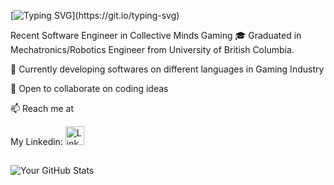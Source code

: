 [![Typing SVG](https://readme-typing-svg.demolab.com/?lines=Hi+there+,+I'm+Maryam+Zahiri!👋;A+Software+Engineer.;An+UBC+Alumni.;Nice+to+e-meet+you.)](https://git.io/typing-svg)

<!--
**MaryamZahiri/MaryamZahiri** is a ✨ _special_ ✨ repository because its `README.md` (this file) appears on your GitHub profile.

Here are some ideas to get you started:

- 🔭 I’m currently working on ...
- 🌱 I’m currently learning ...
- 👯 I’m looking to collaborate on ...
- 🤔 I’m looking for help with ...
- 💬 Ask me about ...
- 📫 How to reach me: ...
- 😄 Pronouns: ...
- ⚡ Fun fact: ...
-->

Recent Software Engineer in Collective Minds Gaming 
🎓 Graduated in Mechatronics/Robotics Engineer from University of British Columbia.

🔭 Currently developing softwares on different languages in Gaming Industry

👯 Open to collaborate on coding ideas

📫 Reach me at

My Linkedin: [<img src="https://upload.wikimedia.org/wikipedia/commons/c/ca/LinkedIn_logo_initials.png" alt="LinkedIn" width="30" height="30" />](https://www.linkedin.com/in/Mary-Zahiri)

## 
![Your GitHub Stats](https://github-readme-stats.vercel.app/api?username=MaryamZahiri&show_icons=true&count_private=true&theme=dark)
